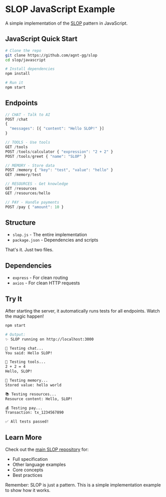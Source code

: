 # SLOP JavaScript Example

A simple implementation of the [SLOP](https://github.com/agnt-gg/slop) pattern in JavaScript.

## JavaScript Quick Start

```bash
# Clone the repo
git clone https://github.com/agnt-gg/slop
cd slop/javascript

# Install dependencies
npm install

# Run it
npm start
```

## Endpoints

```javascript
// CHAT - Talk to AI
POST /chat
{
  "messages": [{ "content": "Hello SLOP!" }]
}

// TOOLS - Use tools
GET /tools
POST /tools/calculator { "expression": "2 + 2" }
POST /tools/greet { "name": "SLOP" }

// MEMORY - Store data
POST /memory { "key": "test", "value": "hello" }
GET /memory/test

// RESOURCES - Get knowledge
GET /resources
GET /resources/hello

// PAY - Handle payments
POST /pay { "amount": 10 }
```

## Structure

- `slop.js` - The entire implementation
- `package.json` - Dependencies and scripts

That's it. Just two files.

## Dependencies

- `express` - For clean routing
- `axios` - For clean HTTP requests

## Try It

After starting the server, it automatically runs tests for all endpoints. Watch the magic happen!

```bash
npm start

# Output:
✨ SLOP running on http://localhost:3000

📝 Testing chat...
You said: Hello SLOP!

🔧 Testing tools...
2 + 2 = 4
Hello, SLOP!

💾 Testing memory...
Stored value: hello world

📚 Testing resources...
Resource content: Hello, SLOP!

💰 Testing pay...
Transaction: tx_1234567890

✅ All tests passed!
```

## Learn More

Check out the [main SLOP repository](https://github.com/agnt-gg/slop) for:
- Full specification
- Other language examples
- Core concepts
- Best practices

Remember: SLOP is just a pattern. This is a simple implementation example to show how it works.